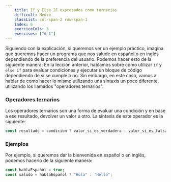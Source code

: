 ```yaml
---
    title: If y Else IF expresados como ternarias
    difficult: Medio
    classList: col-span-2 row-span-1
    index: 6
    exerciceCols: 3
    exercises: ["6-1"]
---
```


Siguiendo con la explicación, si queremos ver un ejemplo práctico, imagina que queremos hacer un programa que nos salude en español o en inglés dependiendo de la preferencia del usuario. Podemos hacer esto de la siguiente manera:
En la lección anterior, hablamos sobre como utilizar `if` y `else if` para evaluar condiciones y ejecutar un bloque de código dependiendo de si se cumple o no. Sin embargo, en este caso, vamos a hablar de como hacer lo mismo utilizando una sintaxis un poco diferente, utilizando los llamados "operadores ternarios".

### Operadores ternarios

Los operadores ternarios son una forma de evaluar una condición y en base a ese resultado, devolver un valor u otro. La sintaxis de este operador es la siguiente:

```js
const resultado = condicion ? valor_si_es_verdadera : valor_si_es_falsa;
```

### Ejemplos

Por ejemplo, si queremos dar la bienvenida en español o en inglés, podemos hacerlo de la siguiente manera:

```js
const hablaEspañol = true;
const saludo = hablaEspañol ? "Hola" : "Hello";
```
